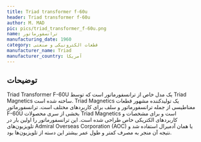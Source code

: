 ```yaml
---
title: Triad transformer f-60u
header: Triad transformer f-60u
author: M. MAD
pic: pics/triad_transformer_f-60u.png
name: ترانسفورماتور
manufacturing_date: 1960
category: قطعات الکترونیکی و صنعتی
manufacturer_name: Triad
manufacturer_country: آمریکا
---
```


<h2 class="fa-IR-explanation-header">توضیحات</h2>
<p>
<span class="english-text">Triad Transformer F-60U</span>
یک مدل خاص از ترانسفورماتور است که توسط
<span class="english-text">Triad Magnetics</span>
ساخته شده است.
<span class="english-text">Triad Magnetics</span>
یک تولیدکننده مشهور قطعات مغناطیسی از جمله ترانسفورماتور و سلف برای کاربردهای
مختلف است. ترانسفورماتور
<span class="english-text">F-60U</span>
بخشی از سری محصولات
<span class="english-text">Triad Magnetics</span>
است و برای مشخصات و کاربردهای الکتریکی خاص طراحی شده است. این ترانسفورماتور را
اولین بار در تلویزیون‌های
<span class="english-text">Admiral Overseas Corporation (AOC)</span>
یا همان آدمیرال استفاده شد و نتیجه آن منجر به مصرف کمتر و طول عمر بیشتر این
دسته از تلویزیون‌ها بود.
</p>

